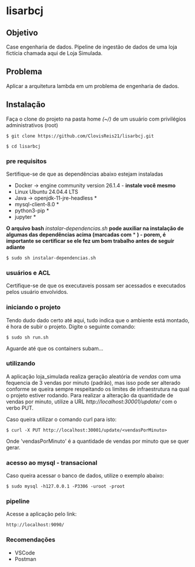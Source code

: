 # lisarbcj

## Objetivo

Case engenharia de dados. Pipeline de ingestão de dados de uma loja fictícia chamada aqui de Loja Simulada.

## Problema

Aplicar a arquitetura lambda em um problema de engenharia de dados.

## Instalação

Faça o clone do projeto na pasta home *(~/)* de um usuário com privilégios administrativos (root)
```
$ git clone https://github.com/ClovisReis21/lisarbcj.git

$ cd lisarbcj
```

### pre requisitos

Sertifique-se de que as dependências abaixo estejam instaladas

* Docker -> engine community version 26.1.4 - **instale você mesmo**
* Linux Ubuntu 24.04.4 LTS
* Java -> openjdk-11-jre-headless   *
* mysql-client-8.0  *
* python3-pip   *
* jupyter   *

**O arquivo bash** *instalar-dependencias.sh* **pode auxiliar na instalação de algumas das dependências acima (marcadas com** * **) - porem, é importante se certificar se ele fez um bom trabalho antes de seguir adiante**
```
$ sudo sh instalar-dependencias.sh
```
### usuários e ACL
Certifique-se de que os executaveis possam ser acessados e executados pelos usuário envolvidos.

### iniciando o projeto
Tendo dudo dado certo até aqui, tudo indica que o ambiente está montado, é hora de subir o projeto.
Digite o seguinte comando:
```
$ sudo sh run.sh
```
Aguarde até que os containers subam...

### utilizando
A aplicação loja_simulada realiza geração aleatória de *vendas* com uma fequencia de 3 vendas por minuto (padrão), mas isso pode ser alterado conforme se queira sempre respeitando os limites de infraestrutura na qual o projeto estiver rodando.
Para realizar a alteração da quantidade de vendas por minuto, utilize a URL *http://localhost:30001/update/<vendasPorMinuto>* com o verbo PUT.

Caso queira utilizar o comando curl para isto:
```
$ curl -X PUT http://localhost:30001/update/<vendasPorMinuto>
```
Onde 'vendasPorMinuto' é a quantidade de vendas por minuto que se quer gerar.

### acesso ao mysql - transacional
Caso queira acessar o banco de dados, utilize o exemplo abaixo:
```
$ sudo mysql -h127.0.0.1 -P3306 -uroot -proot
```

### pipeline
Acesse a aplicação pelo link: 
```
http://localhost:9090/
```

### Recomendações
* VSCode
* Postman

